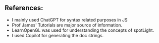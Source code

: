 ## References:
- I mainly used ChatGPT for syntax related purposes in JS
- Prof James' Tutorials are major source of information.
- LearnOpenGL was used for understanding the concepts of spotLight.
- I used Copilot for generating the doc strings.